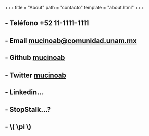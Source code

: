 +++
title = "About"
path = "contacto"
template = "about.html"
+++

## - Teléfono +52 11-1111-1111

## - Email [mucinoab@comunidad.unam.mx](mailto:mucinoab@comunidad.unam.mx)

## - Github [mucinoab](https://github.com/mucinoab) 

## - Twitter [mucinoab](https://twitter.com/mucinoab)

## - Linkedin...

## - StopStalk...? 

## - \\( \pi \\)

